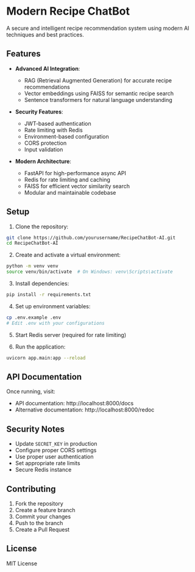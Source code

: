 # Modern Recipe ChatBot

A secure and intelligent recipe recommendation system using modern AI techniques and best practices.

## Features

- **Advanced AI Integration**:
  - RAG (Retrieval Augmented Generation) for accurate recipe recommendations
  - Vector embeddings using FAISS for semantic recipe search
  - Sentence transformers for natural language understanding

- **Security Features**:
  - JWT-based authentication
  - Rate limiting with Redis
  - Environment-based configuration
  - CORS protection
  - Input validation

- **Modern Architecture**:
  - FastAPI for high-performance async API
  - Redis for rate limiting and caching
  - FAISS for efficient vector similarity search
  - Modular and maintainable codebase

## Setup

1. Clone the repository:
```bash
git clone https://github.com/yourusername/RecipeChatBot-AI.git
cd RecipeChatBot-AI
```

2. Create and activate a virtual environment:
```bash
python -m venv venv
source venv/bin/activate  # On Windows: venv\Scripts\activate
```

3. Install dependencies:
```bash
pip install -r requirements.txt
```

4. Set up environment variables:
```bash
cp .env.example .env
# Edit .env with your configurations
```

5. Start Redis server (required for rate limiting)

6. Run the application:
```bash
uvicorn app.main:app --reload
```

## API Documentation

Once running, visit:
- API documentation: http://localhost:8000/docs
- Alternative documentation: http://localhost:8000/redoc

## Security Notes

- Update `SECRET_KEY` in production
- Configure proper CORS settings
- Use proper user authentication
- Set appropriate rate limits
- Secure Redis instance

## Contributing

1. Fork the repository
2. Create a feature branch
3. Commit your changes
4. Push to the branch
5. Create a Pull Request

## License

MIT License
